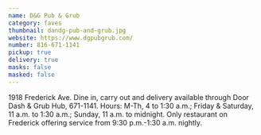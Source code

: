 ```yaml
---
name: D&G Pub & Grub
category: faves
thumbnail: dandg-pub-and-grub.jpg
website: https://www.dgpubgrub.com/
number: 816-671-1141
pickup: true
delivery: true
masks: false
masked: false
---
```

1918 Frederick Ave. Dine in, carry out and delivery available through Door Dash & Grub Hub, 671-1141. Hours: M-Th, 4 to 1:30 a.m.; Friday & Saturday, 11 a.m. to 1:30 a.m.; Sunday, 11 a.m. to midnight. Only restaurant on Frederick offering service from 9:30 p.m.-1:30 a.m. nightly.